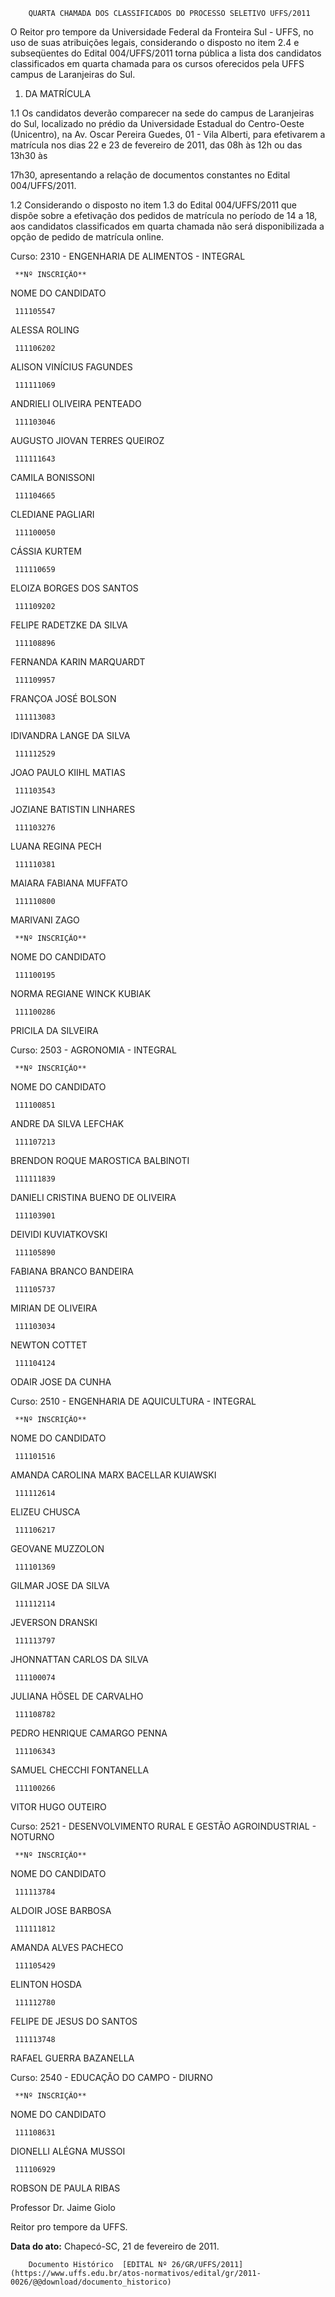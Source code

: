         QUARTA CHAMADA DOS CLASSIFICADOS DO PROCESSO SELETIVO UFFS/2011  

O Reitor pro tempore da Universidade Federal da Fronteira Sul - UFFS, no uso de suas atribuições legais, considerando o disposto no item 2.4 e subseqüentes do Edital 004/UFFS/2011 torna pública a lista dos candidatos classificados em quarta chamada para os cursos oferecidos pela UFFS campus de Laranjeiras do Sul.

 1. DA MATRÍCULA

 1.1 Os candidatos deverão comparecer na sede do campus de Laranjeiras do Sul, localizado no prédio da Universidade Estadual do Centro-Oeste (Unicentro), na Av. Oscar Pereira Guedes, 01 - Vila Alberti, para efetivarem a matrícula nos dias 22 e 23 de fevereiro de 2011, das 08h às 12h ou das 13h30 às

 17h30, apresentando a relação de documentos constantes no Edital 004/UFFS/2011.

 1.2 Considerando o disposto no item 1.3 do Edital 004/UFFS/2011 que dispõe sobre a efetivação dos pedidos de matrícula no período de 14 a 18, aos candidatos classificados em quarta chamada não será disponibilizada a opção de pedido de matrícula online.

 Curso: 2310 - ENGENHARIA DE ALIMENTOS - INTEGRAL

     **Nº INSCRIÇÃO**

   NOME DO CANDIDATO

     111105547

   ALESSA ROLING

     111106202

   ALISON VINÍCIUS FAGUNDES

     111111069

   ANDRIELI OLIVEIRA PENTEADO

     111103046

   AUGUSTO JIOVAN TERRES QUEIROZ

     111111643

   CAMILA BONISSONI

     111104665

   CLEDIANE PAGLIARI

     111100050

   CÁSSIA KURTEM

     111110659

   ELOIZA BORGES DOS SANTOS

     111109202

   FELIPE RADETZKE DA SILVA

     111108896

   FERNANDA KARIN MARQUARDT

     111109957

   FRANÇOA JOSÉ BOLSON

     111113083

   IDIVANDRA LANGE DA SILVA

     111112529

   JOAO PAULO KIIHL MATIAS

     111103543

   JOZIANE BATISTIN LINHARES

     111103276

   LUANA REGINA PECH

     111110381

   MAIARA FABIANA MUFFATO

     111110800

   MARIVANI ZAGO

     **Nº INSCRIÇÃO**

   NOME DO CANDIDATO

     111100195

   NORMA REGIANE WINCK KUBIAK

     111100286

   PRICILA DA SILVEIRA

      

 Curso: 2503 - AGRONOMIA - INTEGRAL

     **Nº INSCRIÇÃO**

   NOME DO CANDIDATO

     111100851

   ANDRE DA SILVA LEFCHAK

     111107213

   BRENDON ROQUE MAROSTICA BALBINOTI

     111111839

   DANIELI CRISTINA BUENO DE OLIVEIRA

     111103901

   DEIVIDI KUVIATKOVSKI

     111105890

   FABIANA BRANCO BANDEIRA

     111105737

   MIRIAN DE OLIVEIRA

     111103034

   NEWTON COTTET

     111104124

   ODAIR JOSE DA CUNHA

      

 Curso: 2510 - ENGENHARIA DE AQUICULTURA - INTEGRAL

     **Nº INSCRIÇÃO**

   NOME DO CANDIDATO

     111101516

   AMANDA CAROLINA MARX BACELLAR KUIAWSKI

     111112614

   ELIZEU CHUSCA

     111106217

   GEOVANE MUZZOLON

     111101369

   GILMAR JOSE DA SILVA

     111112114

   JEVERSON DRANSKI

     111113797

   JHONNATTAN CARLOS DA SILVA

     111100074

   JULIANA HÖSEL DE CARVALHO

     111108782

   PEDRO HENRIQUE CAMARGO PENNA

     111106343

   SAMUEL CHECCHI FONTANELLA

     111100266

   VITOR HUGO OUTEIRO

      

 Curso: 2521 - DESENVOLVIMENTO RURAL E GESTÃO AGROINDUSTRIAL - NOTURNO

     **Nº INSCRIÇÃO**

   NOME DO CANDIDATO

     111113784

   ALDOIR JOSE BARBOSA

     111111812

   AMANDA ALVES PACHECO

     111105429

   ELINTON HOSDA

     111112780

   FELIPE DE JESUS DO SANTOS

     111113748

   RAFAEL GUERRA BAZANELLA

      

 Curso: 2540 - EDUCAÇÃO DO CAMPO - DIURNO

     **Nº INSCRIÇÃO**

   NOME DO CANDIDATO

     111108631

   DIONELLI ALÉGNA MUSSOI

     111106929

   ROBSON DE PAULA RIBAS

      

 Professor Dr. Jaime Giolo

 Reitor pro tempore da UFFS.

  

   **Data do ato:** Chapecó-SC, 21 de fevereiro de 2011.   
 

        Documento Histórico  [EDITAL Nº 26/GR/UFFS/2011](https://www.uffs.edu.br/atos-normativos/edital/gr/2011-0026/@@download/documento_historico)     
      